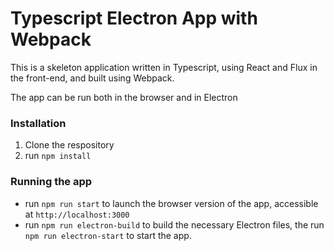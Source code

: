 # Typescript Electron App with Webpack
This is a skeleton application written in Typescript, using React and Flux in the front-end, and built using Webpack.

The app can be run both in the browser and in Electron

### Installation
1. Clone the respository
2. run `npm install`

### Running the app
- run `npm run start` to launch the browser version of the app, accessible at `http://localhost:3000`
- run `npm run electron-build` to build the necessary Electron files, the run `npm run electron-start` to start the app.
